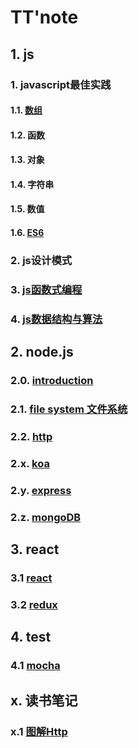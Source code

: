 # TT'note

## 1. js

### 1. javascript最佳实践

#### 1.1. [数组](https://github.com/ivyTa/ivyTa.github.io/blob/master/js/array/array.md)


#### 1.2. 函数
#### 1.3. 对象
#### 1.4. 字符串
#### 1.5. 数值

#### 1.6. [ES6](https://github.com/ivyTa/ivyTa.github.io/blob/master/js/ES6/ES6.md)

### 2. js设计模式

### 3. [js函数式编程](https://github.com/ivyTa/ivyTa.github.io/blob/master/functionalProgramming/functionalProgramming.md)

### 4. [js数据结构与算法](https://github.com/ivyTa/ivyTa.github.io/blob/master/js数据结构与算法/readme.md)

## 2. node.js

### 2.0. [introduction](https://github.com/ivyTa/ivyTa.github.io/blob/master/node/00-introduction/introduction.md)
### 2.1. [file system 文件系统](https://github.com/ivyTa/ivyTa.github.io/blob/master/node/01-fileSystem/fileSystem.md)
### 2.2. [http](https://github.com/ivyTa/ivyTa.github.io/blob/master/node/02-http/http.md)
### 2.x. [koa](https://github.com/ivyTa/ivyTa.github.io/blob/master/node/koaDemo/readme.md)
### 2.y. [express](https://github.com/ivyTa/ivyTa.github.io/blob/master/node/expressAPI/API.md)
### 2.z. [mongoDB](https://github.com/ivyTa/ivyTa.github.io/blob/master/node/mongoDB/readme.md)


## 3. react

### 3.1 [react](https://github.com/ivyTa/ivyTa.github.io/blob/master/react/react.md) 
### 3.2 [redux](https://github.com/ivyTa/ivyTa.github.io/blob/master/react/redux.md)

## 4. test

### 4.1 [mocha](https://github.com/ivyTa/ivyTa.github.io/blob/master/test/mocha/mocha.md)

## x. 读书笔记

### x.1 [图解Http]()
